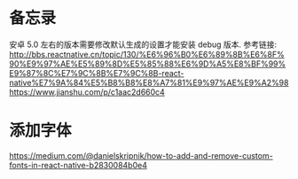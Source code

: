 # 备忘录

安卓 5.0 左右的版本需要修改默认生成的设置才能安装 debug 版本.
参考链接: 
http://bbs.reactnative.cn/topic/130/%E6%96%B0%E6%89%8B%E6%8F%90%E9%97%AE%E5%89%8D%E5%85%88%E6%9D%A5%E8%BF%99%E9%87%8C%E7%9C%8B%E7%9C%8B-react-native%E7%9A%84%E5%B8%B8%E8%A7%81%E9%97%AE%E9%A2%98
https://www.jianshu.com/p/c1aac2d660c4

# 添加字体
https://medium.com/@danielskripnik/how-to-add-and-remove-custom-fonts-in-react-native-b2830084b0e4
